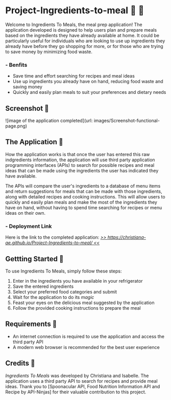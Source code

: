 # Project-Ingredients-to-meal 🥗 📖
Welcome to Ingredients To Meals, the meal prep application! The application developed is designed to help users plan and prepare meals based on the ingredients they have already available at home. It could be particularly useful for individuals who are looking to use up ingredients they already have before they go shopping for more, or for those who are trying to save money by minimizing food waste. 

### - Benfits 
- Save time and effort searching for recipes and meal ideas
- Use up ingredients you already have on hand, reducing food waste and saving money
- Quickly and easily plan meals to suit your preferences and dietary needs

## Screenshot 🥪
![image of the application completed](url: images/Screenshot-functional-page.png)

## The Application 🌮
How the application works is that once the user has entered this raw indgredients information, the application will use third party application programming interfaces (APIs) to search for possible recipes and meal ideas that can be made using the ingredients the user has indicated they have available. 

The APIs will compare the user's ingredients to a database of menu items and return suggestions for meals that can be made with those ingredients, along with detailed recipes and cooking instructions. This will allow users to quickly and easily plan meals and make the most of the ingredients they have on hand, without having to spend time searching for recipes or menu ideas on their own.

### - Deployment Link
Here is the link to the completed application: _[>> https://christiana-ae.github.io/Project-Ingredients-to-meal/ <<]()_

## Gettting Started 🌯
To use Ingredients To Meals, simply follow these steps:

1. Enter in the ingredients you have available in your refrigerator
2. Save the entered ingredients
3. Select your preferred food categories and submit
4. Wait for the application to do its *magic*
5. Feast your eyes on the delicious meal suggested by the application
6. Follow the provided cooking instructions to prepare the meal


## Requirements 🍲
- An internet connection is required to use the application and access the third party API
- A modern web browser is recommended for the best user experience

## Credits 🍵
*Ingredients To Meals* was developed by Christiana and Isabelle. The application uses a third party API to search for recipes and provide meal ideas. Thank you to [Spoonacular API, Food Nutrition Information
API and Recipe by API-Ninjas] for their valuable contribution to this project.

